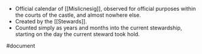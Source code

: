 * Official calendar of [[Mislicnesig]], observed for official purposes within the courts of the castle, and almost nowhere else.
* Created by the [[Stewards]].
* Counted simply as years and months into the current stewardship, starting on the day the current steward took hold.

 #document
